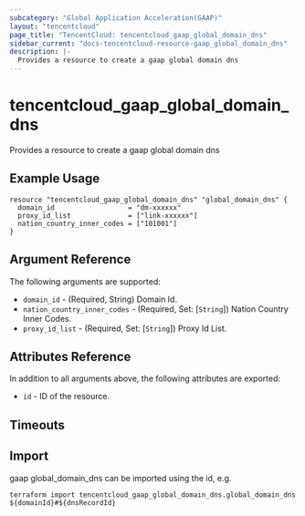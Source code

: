 ```yaml
---
subcategory: "Global Application Acceleration(GAAP)"
layout: "tencentcloud"
page_title: "TencentCloud: tencentcloud_gaap_global_domain_dns"
sidebar_current: "docs-tencentcloud-resource-gaap_global_domain_dns"
description: |-
  Provides a resource to create a gaap global domain dns
---
```


# tencentcloud_gaap_global_domain_dns

Provides a resource to create a gaap global domain dns

## Example Usage

```hcl
resource "tencentcloud_gaap_global_domain_dns" "global_domain_dns" {
  domain_id                  = "dm-xxxxxx"
  proxy_id_list              = ["link-xxxxxx"]
  nation_country_inner_codes = ["101001"]
}
```

## Argument Reference

The following arguments are supported:

* `domain_id` - (Required, String) Domain Id.
* `nation_country_inner_codes` - (Required, Set: [`String`]) Nation Country Inner Codes.
* `proxy_id_list` - (Required, Set: [`String`]) Proxy Id List.

## Attributes Reference

In addition to all arguments above, the following attributes are exported:

* `id` - ID of the resource.



## Timeouts

<no value>


## Import

gaap global_domain_dns can be imported using the id, e.g.

```
terraform import tencentcloud_gaap_global_domain_dns.global_domain_dns ${domainId}#${dnsRecordId}
```


